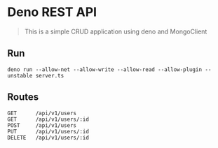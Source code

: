 # Deno REST API
> This is a simple CRUD application using deno and MongoClient

## Run
```
deno run --allow-net --allow-write --allow-read --allow-plugin --unstable server.ts
```

## Routes
```
GET      /api/v1/users
GET      /api/v1/users/:id
POST     /api/v1/users
PUT      /api/v1/users/:id
DELETE   /api/v1/users/:id
```
